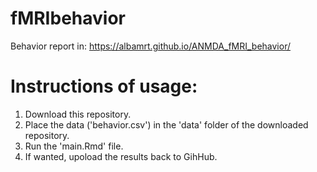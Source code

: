 # fMRIbehavior

Behavior report in: https://albamrt.github.io/ANMDA_fMRI_behavior/

# Instructions of usage:
1. Download this repository.
2. Place the data ('behavior.csv') in the 'data' folder of the downloaded repository.
3. Run the 'main.Rmd' file.
4. If wanted, upoload the results back to GihHub.
